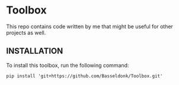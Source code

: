 # Toolbox
This repo contains code written by me that might be useful for other projects as well. 

## INSTALLATION
To install this toolbox, run the following command:
```
pip install 'git+https://github.com/Basseldonk/Toolbox.git'
```
